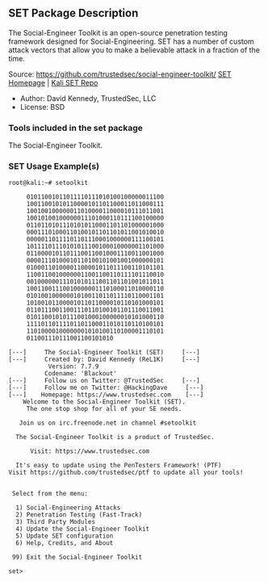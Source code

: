 ## SET Package Description

The Social-Engineer Toolkit is an open-source penetration testing framework designed for Social-Engineering. SET has a number of custom attack vectors that allow you to make a believable attack in a fraction of the time.

Source: https://github.com/trustedsec/social-engineer-toolkit/
[SET Homepage](https://github.com/trustedsec/social-engineer-toolkit/) | [Kali SET Repo](https://gitlab.com/kalilinux/packages/set.git;a=summary)

- Author: David Kennedy, TrustedSec, LLC
- License: BSD

### Tools included in the set package

The Social-Engineer Toolkit.

### SET Usage Example(s)

```
root@kali:~# setoolkit

​     01011001011011110111010100100000011100
​     10011001010110000101101100011011000111
​     10010010000001101000011000010111011001
​     10010100100000011101000110111100100000
​     01101101011101010110001101101000001000
​     00011101000110100101101101011001010010
​     00000110111101101110001000000111100101
​     10111101110101011100100010000001101000
​     01100001011011100110010001110011001000
​     00001110100010110100101001001000000101
​     01000110100001100001011011100110101101
​     11001100100000011001100110111101110010
​     00100000011101010111001101101001011011
​     10011001110010000001110100011010000110
​     01010010000001010011011011110110001101
​     10100101100001011011000010110101000101
​     01101110011001110110100101101110011001
​     01011001010111001000100000010101000110
​     11110110111101101100011010110110100101
​     11010000100000001010100110100001110101
​     011001110111001100101010

[---]     The Social-Engineer Toolkit (SET)     [---]
[---]     Created by: David Kennedy (ReL1K)     [---]
           Version: 7.7.9
          Codename: 'Blackout'
[---]     Follow us on Twitter: @TrustedSec     [---]
[---]     Follow me on Twitter: @HackingDave     [---]
[---]    Homepage: https://www.trustedsec.com    [---]
    Welcome to the Social-Engineer Toolkit (SET).
     The one stop shop for all of your SE needs.

   Join us on irc.freenode.net in channel #setoolkit

  The Social-Engineer Toolkit is a product of TrustedSec.

​      Visit: https://www.trustedsec.com

  It's easy to update using the PenTesters Framework! (PTF)
Visit https://github.com/trustedsec/ptf to update all your tools!


 Select from the menu:

  1) Social-Engineering Attacks
  2) Penetration Testing (Fast-Track)
  3) Third Party Modules
  4) Update the Social-Engineer Toolkit
  5) Update SET configuration
  6) Help, Credits, and About

 99) Exit the Social-Engineer Toolkit

set>
```